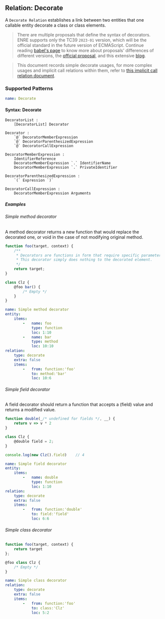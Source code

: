 ## Relation: Decorate

A `Decorate Relation` establishes a link between two entities that one callable entity
decorate a class or class elements.

> There are multiple proposals that define the syntax of decorators. ENRE supports only
> the TC39 `2023-01` version, which will be the official standard in the future version of
> ECMAScript. Continue
> reading [babel's page](https://babeljs.io/docs/babel-plugin-proposal-decorators#version)
> to know more about proposals' differences of different versions,
> the
> [official proposal](https://github.com/tc39/proposal-decorators#how-does-this-proposal-compare-to-other-versions-of-decorators),
> and this extensive [blog](https://2ality.com/2022/10/javascript-decorators.html).

> This document records simple decorate usages, for more complex usages and implicit call
> relations within them, refer
> to [this implicit call relation document](../implicit/decorators.md).

### Supported Patterns

```yaml
name: Decorate
```

#### Syntax: Decorate

```text
DecoratorList :
    [DecoratorList] Decorator

Decorator :
    `@` DecoratorMemberExpression
    `@` DecoratorParenthesizedExpression
    `@` DecoratorCallExpression

DecoratorMemberExpression :
    IdentifierReference
    DecoratorMemberExpression `.` IdentifierName
    DecoratorMemberExpression `.` PrivateIdentifier

DecoratorParenthesizedExpression :
    `(` Expression `)`

DecoratorCallExpression :
    DecoratorMemberExpression Arguments
```

##### Examples

###### Simple method decorator

A method decorator returns a new function that would replace the decorated one, or void in
the case of not modifying original method.

```js
function foo(target, context) {
    /**
     * Decorators are functions in form that require specific parameters.
     * This decorator simply does nothing to the decorated element.
     */
    return target;
}

class Clz {
    @foo bar() {
        /* Empty */
    }
}
```

```yaml
name: Simple method decorator
entity:
    items:
        -   name: foo
            type: function
            loc: 1:10
        -   name: bar
            type: method
            loc: 10:10
relation:
    type: decorate
    extra: false
    items:
        -   from: function:'foo'
            to: method:'bar'
            loc: 10:6
```

###### Simple field decorator

A field decorator should return a function that accepts a (field) value and returns a
modified value.

```js
function double(_/* undefined for fields */, __) {
    return v => v * 2
}

class Clz {
    @double field = 2;
}

console.log(new Clz().field)    // 4
```

```yaml
name: Simple field decorator
entity:
    items:
        -   name: double
            type: function
            loc: 1:10
relation:
    type: decorate
    extra: false
    items:
        -   from: function:'double'
            to: field:'field'
            loc: 6:6
```

###### Simple class decorator

```js
function foo(target, context) {
    return target
};

@foo class Clz {
    /* Empty */
}
```

```yaml
name: Simple class decorator
relation:
    type: decorate
    extra: false
    items:
        -   from: function:'foo'
            to: class:'Clz'
            loc: 5:2
```
